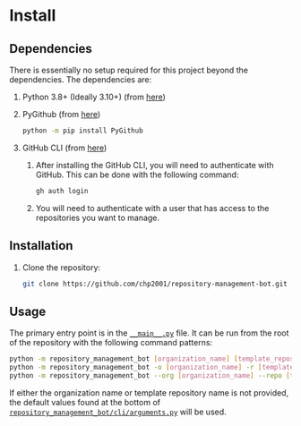 # Install

## Dependencies

There is essentially no setup required for this project beyond the dependencies. The dependencies are:

1. Python 3.8+ (Ideally 3.10+) (from [here](https://www.python.org/downloads/))
2. PyGithub (from [here](https://pypi.org/project/PyGithub/))

   ```bash
   python -m pip install PyGithub
   ```

3. GitHub CLI (from [here](https://cli.github.com/))
    1. After installing the GitHub CLI, you will need to authenticate with GitHub. This can be done with the following command:

        ```bash
        gh auth login
        ```

    2. You will need to authenticate with a user that has access to the repositories you want to manage.

## Installation

1. Clone the repository:

    ```bash
    git clone https://github.com/chp2001/repository-management-bot.git
    ```

## Usage

The primary entry point is in the [`__main__.py`](repository_management_bot/__main__.py) file. It can be run from the root of the repository with the following command patterns:

```bash
python -m repository_management_bot [organization_name] [template_repository_name]
python -m repository_management_bot -o [organization_name] -r [template_repository_name]
python -m repository_management_bot --org [organization_name] --repo [template_repository_name]
```

If either the organization name or template repository name is not provided, the default values found at the bottom of [`repository_management_bot/cli/arguments.py`](repository_management_bot/cli/arguments.py) will be used.
